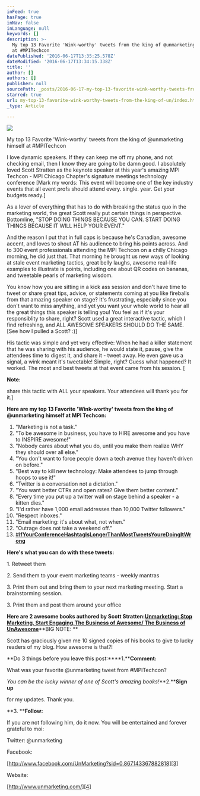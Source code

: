 ```yaml
---
inFeed: true
hasPage: true
inNav: false
inLanguage: null
keywords: []
description: >-
  My top 13 Favorite 'Wink-worthy' tweets from the king of @unmarketing himself
  at #MPITechcon
datePublished: '2016-06-17T13:35:25.578Z'
dateModified: '2016-06-17T13:34:15.338Z'
title: ''
author: []
authors: []
publisher: null
sourcePath: _posts/2016-06-17-my-top-13-favorite-wink-worthy-tweets-from-the-king-of-un.md
starred: true
url: my-top-13-favorite-wink-worthy-tweets-from-the-king-of-un/index.html
_type: Article

---
```

![](https://the-grid-user-content.s3-us-west-2.amazonaws.com/7e7dbcdc-0e51-4514-aaff-abbf42a3d748.jpg)

My top 13 Favorite 'Wink-worthy' tweets from the king of @unmarketing himself at \#MPITechcon

I love dynamic speakers. If they can keep me off my phone, and not checking email, then I know they are going to be damn good. I absolutely loved Scott Stratten as the keynote speaker at this year's amazing MPI Techcon - MPI Chicago Chapter's signature meetings technology conference \[Mark my words: This event will become one of the key industry events that all event profs should attend every. single. year. Get your budgets ready.\]

As a lover of everything that has to do with breaking the status quo in the marketing world, the great Scott really put certain things in perspective. Bottomline, "STOP DOING THINGS BECAUSE YOU CAN. START DOING THINGS BECAUSE IT WILL HELP YOUR EVENT."

And the reason I put that in full caps is because he's Canadian, awesome accent, and loves to shout AT his audience to bring his points across. And to 300 event professionals attending the MPI Techcon on a chilly Chicago morning, he did just that. That morning he brought us new ways of looking at stale event marketing tactics, great belly laughs, awesome real-life examples to illustrate is points, including one about QR codes on bananas, and tweetable pearls of marketing wisdom.

You know how you are sitting in a kick ass session and don't have time to tweet or share great tips, advice, or statements coming at you like fireballs from that amazing speaker on stage? It's frustrating, especially since you don't want to miss anything, and yet you want your whole world to hear all the great things this speaker is telling you! You feel as if it's your responsiblity to share, right? Scott used a great interactive tactic, which I find refreshing, and ALL AWESOME SPEAKERS SHOULD DO THE SAME. \[See how I pulled a Scott? :)\]

His tactic was simple and yet very effective: When he had a killer statement that he was sharing with his audience, he would state it, pause, give the attendees time to digest it, and share it - tweet away. He even gave us a signal, a wink meant it's tweetable! Simple, right? Guess what happened? It worked. The most and best tweets at that event came from his session. \[

**Note:**

share this tactic with ALL your speakers. Your attendees will thank you for it.\]

**Here are my top 13 Favorite 'Wink-worthy' tweets from the king of @unmarketing himself at MPI Techcon:**

1. "Marketing is not a task."
2. "To be awesome in business, you have to HIRE awesome and you have to INSPIRE awesome!"
3. "Nobody cares about what you do, until you make them realize WHY they should over all else."
4. "You don't want to force people down a tech avenue they haven't driven on before."
5. "Best way to kill new technology: Make attendees to jump through hoops to use it!"
6. "Twitter is a conversation not a dictation."
7. "You want better CTRs and open rates? Give them better content."
8. "Every time you put up a twitter wall on stage behind a speaker - a kitten dies."
9. "I'd rather have 1,000 email addresses than 10,000 Twitter followers."
10. "Respect inboxes."
11. "Email marketing: it's about what, not when."
12. "Outrage does not take a weekend off."
13. [\#**IfYourConferenceHashtagIsLongerThanMostTweetsYoureDoingItWrong**][0]

**Here's what you can do with these tweets:**

1\. Retweet them

2\. Send them to your event marketing teams - weekly mantras

3\. Print them out and bring them to your next marketing meeting. Start a brainstorming session.

3\. Print them and post them around your office

**Here are 2 awesome books authored by Scott Stratten:**[**Unmarketing: Stop Marketing. Start Engaging.**][1][**The Business of Awesome/ The Business of UnAwesome**][2]**BIG NOTE: **

Scott has graciously given me 10 signed copies of his books to give to lucky readers of my blog. How awesome is that?!

**Do 3 things before you leave this post:****1\.****Comment:**

What was your favorite @unmarketing tweet from \#MPITechcon?

_You can be the lucky winner of one of Scott's amazing books!_**2\.****Sign up**

for my updates. Thank you.

**3\. ****Follow:**

If you are not following him, do it now. You will be entertained and forever grateful to moi:

Twitter: @unmarketing

Facebook: 

[http://www.facebook.com/UnMarketing?sid=0.867143367882818][3]

Website: 

[http://www.unmarketing.com/][4]

[0]: http://t.sidekickopen54.com/e1t/c/5/f18dQhb0S7lC8dDMPbW2n0x6l2B9nMJW7t5XZs3LP-NCW7d-m_d7d-k6zW7fckrM56dT5Kf4XCCZT02?t=https%3A%2F%2Ftwitter.com%2Fsearch%3Fq%3D%2523IfYourConferenceHashtagIsLongerThanMostTweetsYoureDoingItWrong%26src%3Dhash&si=5622934773432320&pi=29ef30bd-052f-47dc-cb2e-ff3406ebf309
[1]: http://t.sidekickopen54.com/e1t/c/5/f18dQhb0S7lC8dDMPbW2n0x6l2B9nMJW7t5XZs3LP-NCW7d-m_d7d-k6zW7fckrM56dT5Kf4XCCZT02?t=http%3A%2F%2Fwww.amazon.com%2FUnMarketing-Stop-Marketing-Start-Engaging%2Fdp%2F1118176286%2Fref%3Dbxgy_cc_b_img_b&si=5622934773432320&pi=29ef30bd-052f-47dc-cb2e-ff3406ebf309 "Unmarketing"
[2]: http://t.sidekickopen54.com/e1t/c/5/f18dQhb0S7lC8dDMPbW2n0x6l2B9nMJW7t5XZs3LP-NCW7d-m_d7d-k6zW7fckrM56dT5Kf4XCCZT02?t=http%3A%2F%2Fwww.amazon.com%2Fgp%2Fproduct%2F1118315227%3Fie%3DUTF8%26tag%3Dwwwworkyourli-20%26linkCode%3Dshr%26camp%3D213733%26creative%3D393185%26creativeASIN%3D1118315227%26ref_%3Dsr_1_1%26keywords%3Dbook%2520of%2520business%2520awesome%26qid%3D1341502539%26sr%3D8-1&si=5622934773432320&pi=29ef30bd-052f-47dc-cb2e-ff3406ebf309 "The Business of Awesome "
[3]: http://www.facebook.com/UnMarketing?sid=0.867143367882818
[4]: http://www.unmarketing.com/